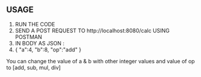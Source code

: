USAGE
-----
1. RUN THE CODE
2. SEND A POST REQUEST TO http://localhost:8080/calc USING POSTMAN
3. IN BODY AS JSON :  
4.  {
    "a":4,
    "b":8,
    "op":"add"
   }

You can change the value of a & b with other integer values and value of op to [add, sub, mul, div]
